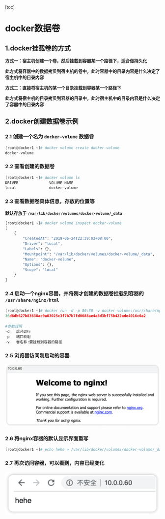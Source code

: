[toc]



# docker数据卷

## 1.docker挂载卷的方式

**方式一：宿主机创建一个卷，然后挂载到容器某一个路径下，适合做持久化**

**此方式将容器中的数据拷贝到宿主机的卷中，此时容器中的目录内容是什么决定了宿主机中的目录内容**



**方式二：直接将宿主机的某一个目录挂载到容器某一个路径下**

**此方式将宿主机的目录拷贝到容器的目录中，此时宿主机中的目录内容是什么决定了容器中的目录内容**



## 2.docker创建数据卷示例

### 2.1 创建一个名为 `docker-volume` 数据卷

```python
[root@docker1 ~]# docker volume create docker-volume
docker-volume
```



### 2.2 查看创建的数据卷

```python
[root@docker1 ~]# docker volume ls
DRIVER              VOLUME NAME
local               docker-volume
```



### 2.3 查看数据卷具体信息，存放的位置等

**默认存放于 `/var/lib/docker/volumes/docker-volume/_data`**

```python
[root@docker1 ~]# docker volume inspect docker-volume 
[
    {
        "CreatedAt": "2019-06-24T22:39:03+08:00",
        "Driver": "local",
        "Labels": {},
        "Mountpoint": "/var/lib/docker/volumes/docker-volume/_data",
        "Name": "docker-volume",
        "Options": {},
        "Scope": "local"
    }
]
```



### 2.4 启动一个nginx容器，并将刚才创建的数据卷挂载到容器的 `/usr/share/nginx/html`

```python
[root@docker1 ~]# docker run -d -p 80:80 -v docker-volume:/usr/share/nginx/html nginx:latest 
36d6db627b83638ac9a03025c3f7b7b7fd0688ae4a8d3bf75b422ade4016c0a2

#参数说明
-d   后台运行
-p   端口映射
-v   卷名称:要挂载到容器的路径
```



### 2.5 浏览器访问刚启动的容器

![iShot_2024-08-23_11.00.12](https://github.com/pptfz/picgo-images/blob/master/img/iShot_2024-08-23_11.00.12.png)





### 2.6  将nginx容器的默认显示界面重写

```python
[root@docker1 ~]# echo hehe > /var/lib/docker/volumes/docker-volume/_data/index.html 
```



### 2.7 再次访问容器，可以看到，内容已经变化

![iShot_2024-08-23_11.01.03](https://github.com/pptfz/picgo-images/blob/master/img/iShot_2024-08-23_11.01.03.png)
